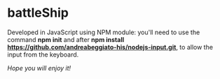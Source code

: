 # battleShip

Developed in JavaScript using NPM module: you'll need to use the command __npm init__ and after __npm install https://github.com/andreabeggiato-his/nodejs-input.git__, to allow the input from the keyboard.

*Hope you will enjoy it!*
